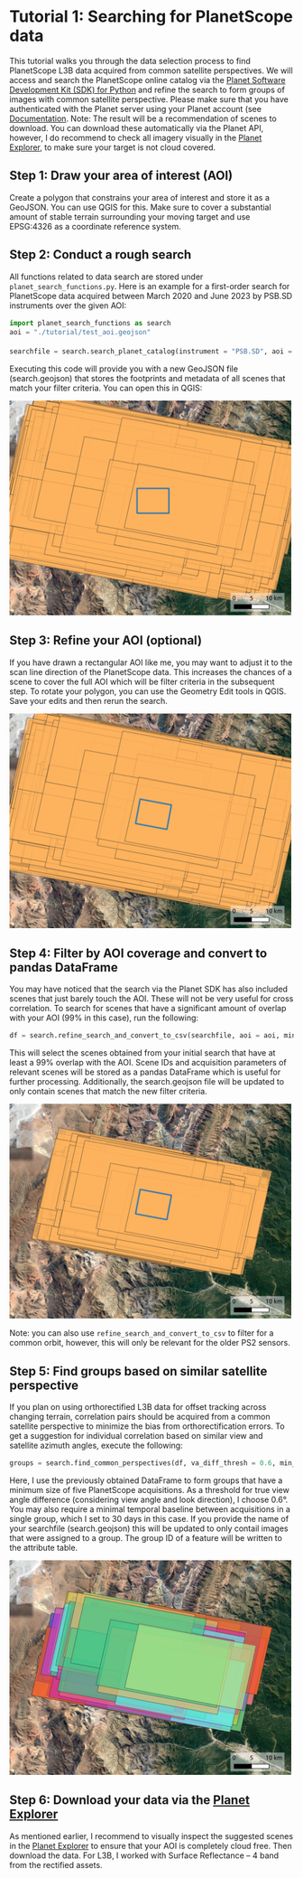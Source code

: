# Tutorial 1: Searching for PlanetScope data

This tutorial walks you through the data selection process to find PlanetScope L3B data acquired from common satellite perspectives. We will access and search the PlanetScope online catalog via the [Planet Software Development Kit (SDK) for Python](https://github.com/planetlabs/planet-client-python) and refine the search to form groups of images with common satellite perspective. Please make sure that you have authenticated with the Planet server using your Planet account (see [Documentation](https://planet-sdk-for-python-v2.readthedocs.io/en/latest/get-started/quick-start-guide/#step-4-sign-on-to-your-account). Note: The result will be a recommendation of scenes to download. You can download these automatically via the Planet API, however, I do recommend to check all imagery visually in the [Planet Explorer](https://www.planet.com/explorer/), to make sure your target is not cloud covered.

## Step 1: Draw your area of interest (AOI)
Create a polygon that constrains your area of interest and store it as a GeoJSON. You can use QGIS for this. Make sure to cover a substantial amount of stable terrain surrounding your moving target and use EPSG:4326 as a coordinate reference system.  

## Step 2: Conduct a rough search
All functions related to data search are stored under `planet_search_functions.py`. Here is an example for a first-order search for PlanetScope data acquired between March 2020 and June 2023 by PSB.SD instruments over the given AOI:
``` python
import planet_search_functions as search
aoi = "./tutorial/test_aoi.geojson"

searchfile = search.search_planet_catalog(instrument = "PSB.SD", aoi = aoi, cloud_cover_max=0.1, date_start = "2020-03-01", date_stop = "2023-06-30")
```
Executing this code will provide you with a new GeoJSON file (search.geojson) that stores the footprints and metadata of all scenes that match your filter criteria. You can open this in QGIS:

<img src='./figures/search1.jpeg' width='500'>

## Step 3: Refine your AOI (optional)
If you have drawn a rectangular AOI like me, you may want to adjust it to the scan line direction of the PlanetScope data. This increases the chances of a scene to cover the full AOI which will be filter criteria in the subsequent step. To rotate your polygon, you can use the Geometry Edit tools in QGIS. Save your edits and then rerun the search.

<img src='./figures/search2.jpeg' width='500'>

## Step 4: Filter by AOI coverage and convert to pandas DataFrame

You may have noticed that the search via the Planet SDK has also included scenes that just barely touch the AOI. These will not be very useful for cross correlation. To search for scenes that have a significant amount of overlap with your AOI (99% in this case), run the following:

``` python
df = search.refine_search_and_convert_to_csv(searchfile, aoi = aoi, min_overlap = 99)
```

This will select the scenes obtained from your initial search that have at least a 99% overlap with the AOI. Scene IDs and acquisition parameters of relevant scenes will be stored as a pandas DataFrame which is useful for further processing. Additionally, the search.geojson file will be updated to only contain scenes that match the new filter criteria. 

<img src='./figures/search3.jpeg' width='500'>

Note: you can also use `refine_search_and_convert_to_csv` to filter for a common orbit, however, this will only be relevant for the older PS2 sensors.  

## Step 5: Find groups based on similar satellite perspective

If you plan on using orthorectified L3B data for offset tracking across changing terrain, correlation pairs should be acquired from a common satellite perspective to minimize the bias from orthorectification errors. To get a suggestion for individual correlation based on similar view and satellite azimuth angles, execute the following: 

``` python
groups = search.find_common_perspectives(df, va_diff_thresh = 0.6, min_group_size = 5, min_dt = 30, searchfile = searchfile)
```

Here, I use the previously obtained DataFrame to form groups that have a minimum size of five PlanetScope acquisitions. As a threshold for true view angle difference (considering view angle and look direction), I choose 0.6°. You may also require a minimal temporal baseline between acquisitions in a single group, which I set to 30 days in this case. If you provide the name of your searchfile (search.geojson) this will be updated to only contail images that were assigned to a group. The group ID of a feature will be written to the attribute table. 

<img src='./figures/search4.jpeg' width='500'>

## Step 6: Download your data via the [Planet Explorer](https://www.planet.com/explorer/)

As mentioned earlier, I recommend to visually inspect the suggested scenes in the [Planet Explorer](https://www.planet.com/explorer/) to ensure that your AOI is completely cloud free. Then download the data. For L3B, I worked with Surface Reflectance – 4 band from the rectified assets. 

